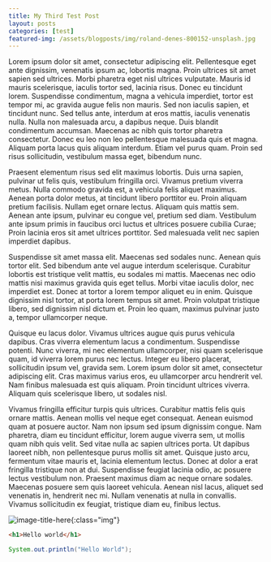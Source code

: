 ```yaml
---
title: My Third Test Post
layout: posts
categories: [test]
featured-img: /assets/blogposts/img/roland-denes-800152-unsplash.jpg
---
```


Lorem ipsum dolor sit amet, consectetur adipiscing elit. Pellentesque eget ante dignissim, venenatis ipsum ac, lobortis magna. Proin ultrices sit amet sapien sed ultrices. Morbi pharetra eget nisl ultrices vulputate. Mauris id mauris scelerisque, iaculis tortor sed, lacinia risus. Donec eu tincidunt lorem. Suspendisse condimentum, magna a vehicula imperdiet, tortor est tempor mi, ac gravida augue felis non mauris. Sed non iaculis sapien, et tincidunt nunc. Sed tellus ante, interdum at eros mattis, iaculis venenatis nulla. Nulla non malesuada arcu, a dapibus neque. Duis blandit condimentum accumsan. Maecenas ac nibh quis tortor pharetra consectetur. Donec eu leo non leo pellentesque malesuada quis et magna. Aliquam porta lacus quis aliquam interdum. Etiam vel purus quam. Proin sed risus sollicitudin, vestibulum massa eget, bibendum nunc.

Praesent elementum risus sed elit maximus lobortis. Duis urna sapien, pulvinar ut felis quis, vestibulum fringilla orci. Vivamus pretium viverra metus. Nulla commodo gravida est, a vehicula felis aliquet maximus. Aenean porta dolor metus, at tincidunt libero porttitor eu. Proin aliquam pretium facilisis. Nullam eget ornare lectus. Aliquam quis mattis sem. Aenean ante ipsum, pulvinar eu congue vel, pretium sed diam. Vestibulum ante ipsum primis in faucibus orci luctus et ultrices posuere cubilia Curae; Proin lacinia eros sit amet ultrices porttitor. Sed malesuada velit nec sapien imperdiet dapibus.

Suspendisse sit amet massa elit. Maecenas sed sodales nunc. Aenean quis tortor elit. Sed bibendum ante vel augue interdum scelerisque. Curabitur lobortis est tristique velit mattis, eu sodales mi mattis. Maecenas nec odio mattis nisi maximus gravida quis eget tellus. Morbi vitae iaculis dolor, nec imperdiet est. Donec at tortor a lorem tempor aliquet eu in enim. Quisque dignissim nisl tortor, at porta lorem tempus sit amet. Proin volutpat tristique libero, sed dignissim nisl dictum et. Proin leo quam, maximus pulvinar justo a, tempor ullamcorper neque.

Quisque eu lacus dolor. Vivamus ultrices augue quis purus vehicula dapibus. Cras viverra elementum lacus a condimentum. Suspendisse potenti. Nunc viverra, mi nec elementum ullamcorper, nisi quam scelerisque quam, id viverra lorem purus nec lectus. Integer eu libero placerat, sollicitudin ipsum vel, gravida sem. Lorem ipsum dolor sit amet, consectetur adipiscing elit. Cras maximus varius eros, eu ullamcorper arcu hendrerit vel. Nam finibus malesuada est quis aliquam. Proin tincidunt ultrices viverra. Aliquam quis scelerisque libero, ut sodales nisl.

Vivamus fringilla efficitur turpis quis ultrices. Curabitur mattis felis quis ornare mattis. Aenean mollis vel neque eget consequat. Aenean euismod quam at posuere auctor. Nam non ipsum sed ipsum dignissim congue. Nam pharetra, diam eu tincidunt efficitur, lorem augue viverra sem, ut mollis quam nibh quis velit. Sed vitae nulla ac sapien ultrices porta. Ut dapibus laoreet nibh, non pellentesque purus mollis sit amet. Quisque justo arcu, fermentum vitae mauris et, lacinia elementum lectus. Donec at dolor a erat fringilla tristique non at dui. Suspendisse feugiat lacinia odio, ac posuere lectus vestibulum non. Praesent maximus diam ac neque ornare sodales. Maecenas posuere sem quis laoreet vehicula. Aenean nisl lacus, aliquet sed venenatis in, hendrerit nec mi. Nullam venenatis at nulla in convallis. Vivamus sollicitudin ex feugiat, tristique diam eu, finibus lectus.

![image-title-here](https://image.ibb.co/itvMje/intro.png){:class="img"}

```html
<h1>Hello world</h1>
```

```java
System.out.println("Hello World");
```
